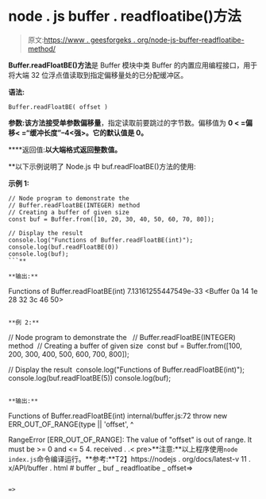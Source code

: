 # node . js buffer . readfloatibe()方法

> 原文:[https://www . geesforgeks . org/node-js-buffer-readfloatibe-method/](https://www.geeksforgeeks.org/node-js-buffer-readfloatbe-method/)

**Buffer.readFloatBE()方法**是 Buffer 模块中类 Buffer 的内置应用编程接口，用于将大端 32 位浮点值读取到指定偏移量处的已分配缓冲区。

**语法:**

```
Buffer.readFloatBE( offset )
```

**参数:**该方法接受单参数**偏移量**，指定读取前要跳过的字节数。偏移值为 **0 < =偏移< =“缓冲长度”–4<强>。它的默认值是 0。**

****返回值:**以大端格式返回整数值。**

 **以下示例说明了 Node.js 中 buf.readFloatBE()方法的使用:

**示例 1:**

```
// Node program to demonstrate the  
// Buffer.readFloatBE(INTEGER) method 
// Creating a buffer of given size 
const buf = Buffer.from([10, 20, 30, 40, 50, 60, 70, 80]);

// Display the result 
console.log("Functions of Buffer.readFloatBE(int)");
console.log(buf.readFloatBE(0))
console.log(buf); 
```** 

**输出:**

```
Functions of Buffer.readFloatBE(int)
7.13161255447549e-33
<Buffer 0a 14 1e 28 32 3c 46 50>
```

**例 2:**

```
// Node program to demonstrate the  
// Buffer.readFloatBE(INTEGER) method 
// Creating a buffer of given size 
const buf = Buffer.from([100, 200, 300, 400, 500, 600, 700, 800]);

// Display the result 
console.log("Functions of Buffer.readFloatBE(int)"); 
console.log(buf.readFloatBE(5))
console.log(buf); 
```

**输出:**

```
Functions of Buffer.readFloatBE(int)
internal/buffer.js:72
  throw new ERR_OUT_OF_RANGE(type || 'offset',
  ^

RangeError [ERR_OUT_OF_RANGE]: The value of "offset" is out of range.
It must be >= 0 and <= 5 4\. received . .< pre>**注意:**以上程序使用`node index.js`命令编译运行。**参考:**T2】https://nodejs . org/docs/latest-v 11 . x/API/buffer . html # buffer _ buf _ readfloatibe _ offset=>
```

=>